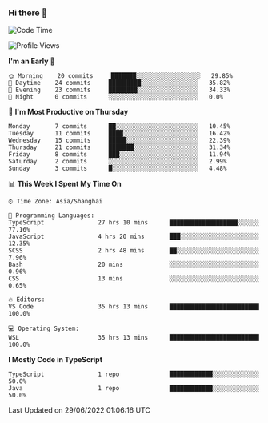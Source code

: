 ### Hi there 👋

<!--
**waynelwz/waynelwz** is a ✨ _special_ ✨ repository because its `README.md` (this file) appears on your GitHub profile.

Here are some ideas to get you started:

- 🔭 I’m currently working on ...
- 🌱 I’m currently learning ...
- 👯 I’m looking to collaborate on ...
- 🤔 I’m looking for help with ...
- 💬 Ask me about ...
- 📫 How to reach me: ...
- 😄 Pronouns: ...
- ⚡ Fun fact: ...
-->

<!--START_SECTION:waka-->
![Code Time](http://img.shields.io/badge/Code%20Time-31%20hrs%2056%20mins-blue)

![Profile Views](http://img.shields.io/badge/Profile%20Views-0-blue)

**I'm an Early 🐤** 

```text
🌞 Morning    20 commits     ███████░░░░░░░░░░░░░░░░░░   29.85% 
🌆 Daytime    24 commits     █████████░░░░░░░░░░░░░░░░   35.82% 
🌃 Evening    23 commits     ████████░░░░░░░░░░░░░░░░░   34.33% 
🌙 Night      0 commits      ░░░░░░░░░░░░░░░░░░░░░░░░░   0.0%

```
📅 **I'm Most Productive on Thursday** 

```text
Monday       7 commits      ██░░░░░░░░░░░░░░░░░░░░░░░   10.45% 
Tuesday      11 commits     ████░░░░░░░░░░░░░░░░░░░░░   16.42% 
Wednesday    15 commits     █████░░░░░░░░░░░░░░░░░░░░   22.39% 
Thursday     21 commits     ███████░░░░░░░░░░░░░░░░░░   31.34% 
Friday       8 commits      ███░░░░░░░░░░░░░░░░░░░░░░   11.94% 
Saturday     2 commits      ░░░░░░░░░░░░░░░░░░░░░░░░░   2.99% 
Sunday       3 commits      █░░░░░░░░░░░░░░░░░░░░░░░░   4.48%

```


📊 **This Week I Spent My Time On** 

```text
⌚︎ Time Zone: Asia/Shanghai

💬 Programming Languages: 
TypeScript               27 hrs 10 mins      ███████████████████░░░░░░   77.16% 
JavaScript               4 hrs 20 mins       ███░░░░░░░░░░░░░░░░░░░░░░   12.35% 
SCSS                     2 hrs 48 mins       ██░░░░░░░░░░░░░░░░░░░░░░░   7.96% 
Bash                     20 mins             ░░░░░░░░░░░░░░░░░░░░░░░░░   0.96% 
CSS                      13 mins             ░░░░░░░░░░░░░░░░░░░░░░░░░   0.65%

🔥 Editors: 
VS Code                  35 hrs 13 mins      █████████████████████████   100.0%

💻 Operating System: 
WSL                      35 hrs 13 mins      █████████████████████████   100.0%

```

**I Mostly Code in TypeScript** 

```text
TypeScript               1 repo              ████████████░░░░░░░░░░░░░   50.0% 
Java                     1 repo              ████████████░░░░░░░░░░░░░   50.0%

```



 Last Updated on 29/06/2022 01:06:16 UTC
<!--END_SECTION:waka-->
